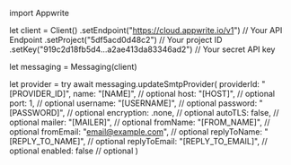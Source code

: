 import Appwrite

let client = Client()
    .setEndpoint("https://cloud.appwrite.io/v1") // Your API Endpoint
    .setProject("5df5acd0d48c2") // Your project ID
    .setKey("919c2d18fb5d4...a2ae413da83346ad2") // Your secret API key

let messaging = Messaging(client)

let provider = try await messaging.updateSmtpProvider(
    providerId: "[PROVIDER_ID]",
    name: "[NAME]", // optional
    host: "[HOST]", // optional
    port: 1, // optional
    username: "[USERNAME]", // optional
    password: "[PASSWORD]", // optional
    encryption: .none, // optional
    autoTLS: false, // optional
    mailer: "[MAILER]", // optional
    fromName: "[FROM_NAME]", // optional
    fromEmail: "email@example.com", // optional
    replyToName: "[REPLY_TO_NAME]", // optional
    replyToEmail: "[REPLY_TO_EMAIL]", // optional
    enabled: false // optional
)

